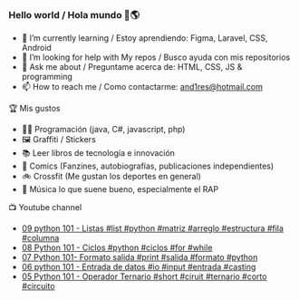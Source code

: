 ### Hello world / Hola mundo 👋🌎

<!--
**xaca/xaca** is a ✨ _special_ ✨ repository because its `README.md` (this file) appears on your GitHub profile.

Here are some ideas to get you started:
-->

- 🌱 I’m currently learning / Estoy aprendiendo: Figma, Laravel, CSS, Android
- 🤔 I’m looking for help with My repos / Busco ayuda con mis repositorios
- 💬 Ask me about / Preguntame acerca de: HTML, CSS, JS & programming 
- 📫 How to reach me / Como contactarme: and1res@hotmail.com

🏆 Mis gustos
- 👨‍💻 Programación (java, C#, javascript, php)
- 🖼️ Graffiti / Stickers
- 📚 Leer libros de tecnología e innovación
- 💢 Comics (Fanzines, autobiografías, publicaciones independientes)
- 🚲 Crossfit (Me gustan los deportes en general)
- 🎤 Música lo que suene bueno, especialmente el RAP
<!--
📝 Frases
- "I only smile in the dark, I only smile when it's complicated" Raybiez
- "De lo que ves créete la mitad de lo que no ves no te creas nada" Kase O
-->
📺 Youtube channel
<!-- BLOG-POST-LIST:START -->
- [09 python 101 - Listas #list #python #matriz #arreglo #estructura #fila #columna](https://www.youtube.com/watch?v=r7mRa4N4SyM)
- [08 Python 101 - Ciclos #python #ciclos #for #while](https://www.youtube.com/watch?v=1lm7BshTPWo)
- [07 Python 101- Formato salida #print #salida #formato #python](https://www.youtube.com/watch?v=Hg8cFbjX0Js)
- [06 python 101 - Entrada de datos #io #input #entrada #casting](https://www.youtube.com/watch?v=zFrFGexHK2c)
- [05 Python 101 - Operador Ternario #short #ciruit #ternario #corto #circuito](https://www.youtube.com/watch?v=MJx--cpVO9Q)
<!-- BLOG-POST-LIST:END -->
